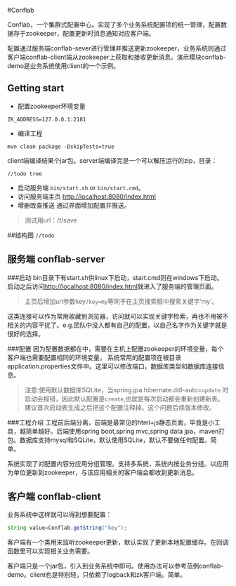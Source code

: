 #Conflab


Conflab，一个集群式配置中心。实现了多个业务系统配置项的统一管理，配置数据存于zookeeper，配置更新时消息通知对应客户端。

配置通过服务端conflab-sever进行管理并推送更新zookeeper，业务系统则通过客户端conflab-client端从zookeeper上获取和接收更新消息。演示模块conflab-demo是业务系统使用client的一个示例。

## Getting start
- 配置zookeeper环境变量
```shell
ZK_ADDRESS=127.0.0.1:2181
```
- 编译工程
```shell
mvn clean package -DskipTests=true
```
client端编译结果个jar包。server端编译完是一个可以解压运行的zip，目录：

`//todo tree`

- 启动服务端
`bin/start.sh` or `bin/start.cmd`。
- 访问服务端主页
[http://localhost:8080/index.html][1]
- 增删改查推送
通过界面增加配置并推送。

> 测试用url：/t/save

##结构图
`//todo `
## 服务端 conflab-server




###启动
bin目录下有start.sh供linux下启动，start.cmd则在windows下启动。启动之后访问[http://localhost:8080/index.html][1]就进入了服务端的管理页面。

> 主页后增加url参数key`?key=my`等同于在主页搜索框中搜索关键字‘my’。

这类连接可以作为常用收藏到浏览器，访问就可以实现关键字检索，再也不用被不相关的内容干扰了。e.g.团队中没人都有自己的配置，以自己名字作为关键字就是很好的选择。

###配置
因为配置数据都在中，需要在主机上配置zookeeper的环境变量，每个客户端也需要配置相同的环境变量。
系统常用的配置项在根目录application.properties文件中。这里可以修改端口，数据库类型和数据库连接信息。

>注意:使用默认数据库SQLite，当spring.jpa.hibernate.ddl-auto=`update` 时启动会报错，因此默认配置是`create`,也就是每次启动都会重新创建新表。建议首次启动表生成之后把这个配置注释掉。这个问题后续版本修改。


###工程介绍
工程前后端分离，前端是最常见的html+js静态页面，毕竟是小工具，越简单越好。后端使用spring boot,spring mvc,spring data jpa，maven打包。数据库支持mysql和SQLite，默认使用SQLite，默认不要做任何配置。简单。

系统实现了对配置内容分应用分组管理。支持多系统，系统内按业务分组。以应用为单位更新到zookeeper，与该应用相关的客户端会都收到更新消息。

## 客户端 conflab-client
业务系统中这样就可以得到想要配置：
```java
String value=Conflab.getString("key");
```
客户端有一个类用来监听zookeeper更新，默认实现了更新本地配置缓存。在回调函数里可以实现相关业务需要。

客户端只是一个jar包，引入到业务系统中即可。使用办法可以参考范例conflab-demo。client也是特别轻，只依赖了logback和zk客户端。简单。




  [1]: http://localhost:8080/index.html